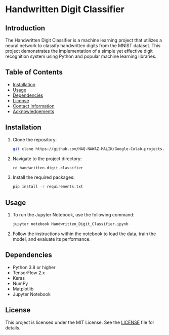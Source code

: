 # Handwritten Digit Classifier

## Introduction
The Handwritten Digit Classifier is a machine learning project that utilizes a neural network to classify handwritten digits from the MNIST dataset. This project demonstrates the implementation of a simple yet effective digit recognition system using Python and popular machine learning libraries.

## Table of Contents
- [Installation](#installation)
- [Usage](#usage)
- [Dependencies](#dependencies)
- [License](#license)
- [Contact Information](#contact-information)
- [Acknowledgements](#acknowledgements)

## Installation
1. Clone the repository:
    ```bash
    git clone https://github.com/HAQ-NAWAZ-MALIK/Google-Colab-projects.git
    ```
2. Navigate to the project directory:
    ```bash
    cd handwritten-digit-classifier
    ```
3. Install the required packages:
    ```bash
    pip install -r requirements.txt
    ```

## Usage
1. To run the Jupyter Notebook, use the following command:
    ```bash
    jupyter notebook Handwritten_Digit_Classifier.ipynb
    ```
2. Follow the instructions within the notebook to load the data, train the model, and evaluate its performance.

## Dependencies
- Python 3.8 or higher
- TensorFlow 2.x
- Keras
- NumPy
- Matplotlib
- Jupyter Notebook

## License
This project is licensed under the MIT License. See the [LICENSE](LICENSE) file for details.

